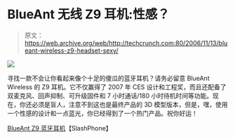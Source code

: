 # BlueAnt 无线 Z9 耳机:性感？

> 原文：<https://web.archive.org/web/http://techcrunch.com:80/2006/11/13/blueant-wireless-z9-headset-sexy/>

![](img/7127f0e2c57e4005b35c20d781e77e57.png)

寻找一款不会让你看起来像个十足的傻瓜的蓝牙耳机？请务必留意 BlueAnt Wireless 的 Z9 耳机。它不仅赢得了 2007 年 CES 设计和工程奖，而且还配备了双麦克风、回声抑制、可升级固件和 7 小时通话/180 小时待机时间等功能。现在，你还必须是盲人，注意不到这也是最终产品的 3D 模型版本，但是，嘿，使用一个性感的设计和一点蓝光，你已经得到了一个热门产品。祝你好运！

[BlueAnt Z9 蓝牙耳机](https://web.archive.org/web/20170608215738/http://www.slashphone.com/106/5813.html)【SlashPhone】